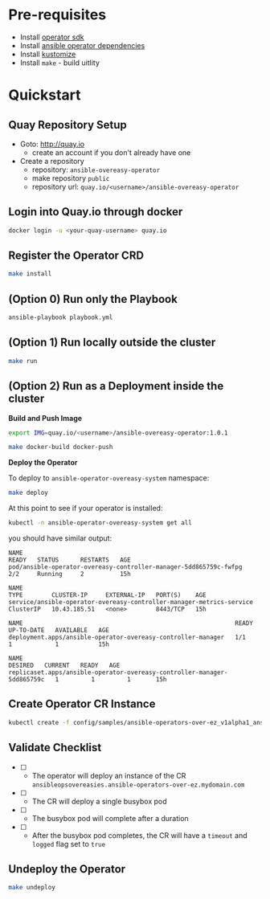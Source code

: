 # Pre-requisites

- Install [operator sdk](https://sdk.operatorframework.io/docs/installation/install-operator-sdk/)
- Install [ansible operator dependencies](https://sdk.operatorframework.io/docs/building-operators/ansible/installation/)
- Install [kustomize](https://kubernetes-sigs.github.io/kustomize/installation/)
- Install `make` - build uitlity

# Quickstart

## Quay Repository Setup

- Goto: http://quay.io
    - create an account if you don't already have one
- Create a repository
    - repository: `ansible-overeasy-operator`
    - make repository `public`
    - repository url: `quay.io/<username>/ansible-overeasy-operator`

## Login into Quay.io through docker

```bash
docker login -u <your-quay-username> quay.io
```

## Register the Operator CRD 

```bash
make install
```

## (Option 0) Run only the Playbook

```bash
ansible-playbook playbook.yml
```

## (Option 1) Run locally outside the cluster

```bash
make run
```

## (Option 2) Run as a Deployment inside the cluster

**Build and Push Image**

```bash
export IMG=quay.io/<username>/ansible-overeasy-operator:1.0.1

make docker-build docker-push
```

**Deploy the Operator**

To deploy to `ansible-operator-overeasy-system` namespace:

```bash
make deploy
```

At this point to see if your operator is installed:

```bash
kubectl -n ansible-operator-overeasy-system get all
```

you should have similar output: 

```code
NAME                                                                READY   STATUS      RESTARTS   AGE
pod/ansible-operator-overeasy-controller-manager-5dd865759c-fwfpg   2/2     Running     2          15h

NAME                                                                   TYPE        CLUSTER-IP     EXTERNAL-IP   PORT(S)    AGE
service/ansible-operator-overeasy-controller-manager-metrics-service   ClusterIP   10.43.185.51   <none>        8443/TCP   15h

NAME                                                           READY   UP-TO-DATE   AVAILABLE   AGE
deployment.apps/ansible-operator-overeasy-controller-manager   1/1     1            1           15h

NAME                                                                      DESIRED   CURRENT   READY   AGE
replicaset.apps/ansible-operator-overeasy-controller-manager-5dd865759c   1         1         1       15h
```

## Create Operator CR Instance

```bash
kubectl create -f config/samples/ansible-operators-over-ez_v1alpha1_ansibleopsovereasy.yaml
```

## Validate Checklist

- [ ] - The operator will deploy an instance of the CR `ansibleopsovereasies.ansible-operators-over-ez.mydomain.com`
- [ ] - The CR will deploy a single busybox pod
- [ ] - The busybox pod will complete after a duration
- [ ] - After the busybox pod completes, the CR will have a `timeout` and `logged` flag set to `true`

## Undeploy the Operator

```bash
make undeploy
```